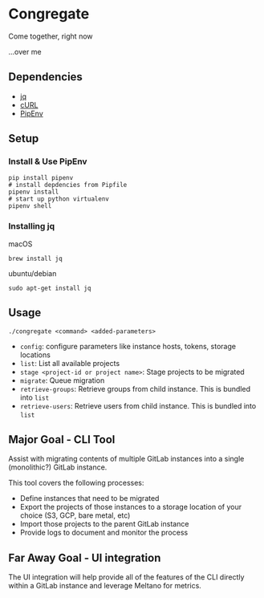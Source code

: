 # Congregate

Come together, right now

...over me

## Dependencies

- [jq](https://stedolan.github.io/jq/download/)
- [cURL](https://curl.haxx.se/download.html)
- [PipEnv](https://docs.pipenv.org/)

## Setup

### Install & Use PipEnv

```
pip install pipenv
# install depdencies from Pipfile
pipenv install
# start up python virtualenv
pipenv shell
```

### Installing jq

macOS

`brew install jq`

ubuntu/debian

`sudo apt-get install jq`

## Usage

`./congregate <command> <added-parameters>`

- `config`: configure parameters like instance hosts, tokens, storage locations
- `list`: List all available projects
- `stage <project-id or project name>`: Stage projects to be migrated
- `migrate`: Queue migration
- `retrieve-groups`: Retrieve groups from child instance. This is bundled into `list`
- `retrieve-users`: Retrieve users from child instance. This is bundled into `list`

## Major Goal - CLI Tool

Assist with migrating contents of multiple GitLab instances into a single (monolithic?) GitLab instance.

This tool covers the following processes:
- Define instances that need to be migrated
- Export the projects of those instances to a storage location of your choice (S3, GCP, bare metal, etc)
- Import those projects to the parent GitLab instance
- Provide logs to document and monitor the process

## Far Away Goal - UI integration

The UI integration will help provide all of the features of the CLI directly within a GitLab instance and leverage Meltano for metrics.